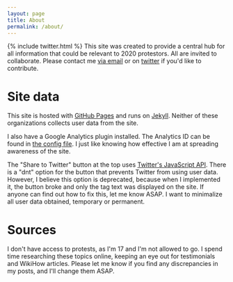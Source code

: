 ```yaml
---
layout: page
title: About
permalink: /about/
---
```

{% include twitter.html %}
This site was created to provide a central hub for all information that could be relevant to 2020 protestors. All are invited to collaborate. Please contact me [via email](mailto:charlesaverill20@gmail.com?subject=[GitHub]%20Contribute) or on [twitter](https://www.twitter.com/caverill_) if you'd like to contribute.

# Site data
This site is hosted with [GitHub Pages](https://pages.github.com/) and runs on [Jekyll](https://jekyllrb.com/). Neither of these organizations collects user data from the site.

I also have a Google Analytics plugin installed. The Analytics ID can be found in [the config file](_config.yml). I just like knowing how effective I am at spreading awareness of the site.

The "Share to Twitter" button at the top uses [Twitter's JavaScript API](https://developer.twitter.com/en/docs/twitter-for-websites/tweet-button/overview). There is a "dnt" option for the button that prevents Twitter from using user data. However, I believe this option is deprecated, because when I implemented it, the button broke and only the tag text was displayed on the site. If anyone can find out how to fix this, let me know ASAP. I want to minimalize all user data obtained, temporary or permanent.

# Sources
I don't have access to protests, as I'm 17 and I'm not allowed to go. I spend time researching these topics online, keeping an eye out for testimonials and WikiHow articles. Please let me know if you find any discrepancies in my posts, and I'll change them ASAP.
